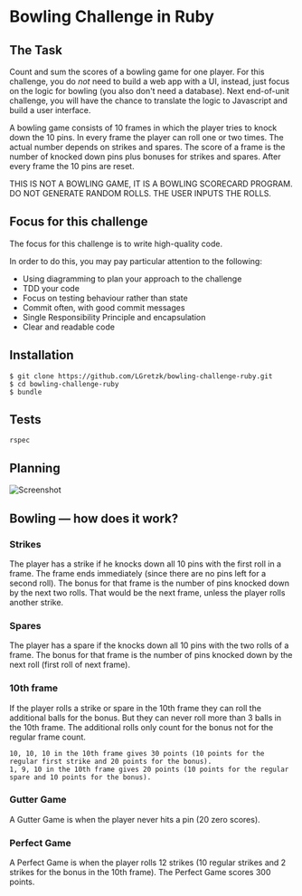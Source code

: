 Bowling Challenge in Ruby
=================

## The Task
Count and sum the scores of a bowling game for one player. For this challenge, you do _not_ need to build a web app with a UI, instead, just focus on the logic for bowling (you also don't need a database). Next end-of-unit challenge, you will have the chance to translate the logic to Javascript and build a user interface.

A bowling game consists of 10 frames in which the player tries to knock down the 10 pins. In every frame the player can roll one or two times. The actual number depends on strikes and spares. The score of a frame is the number of knocked down pins plus bonuses for strikes and spares. After every frame the 10 pins are reset.

THIS IS NOT A BOWLING GAME, IT IS A BOWLING SCORECARD PROGRAM. DO NOT GENERATE RANDOM ROLLS. THE USER INPUTS THE ROLLS.

## Focus for this challenge
The focus for this challenge is to write high-quality code.

In order to do this, you may pay particular attention to the following:
* Using diagramming to plan your approach to the challenge
* TDD your code
* Focus on testing behaviour rather than state
* Commit often, with good commit messages
* Single Responsibility Principle and encapsulation
* Clear and readable code

## Installation
```
$ git clone https://github.com/LGretzk/bowling-challenge-ruby.git
$ cd bowling-challenge-ruby
$ bundle
```

## Tests
```
rspec
```

## Planning


![Screenshot](https://previews.dropbox.com/p/thumb/ABib-AY7ZdDktpr3SCuPq57ztYgibUzSokaZPQcs2kuMHLFB_6VYe3PZFZYvz0gWzDTYMM0JqxdIu5pOySoxuasmW0_rd9ebpquUC97Gt3gobDSveylf67trocfkTMLeHTjs9GZeUCWIbY0xi7l7tPqRfi9auWAzrsUj7gEHkodAxbYmX39pF6TGthOiMwO7xHRcA_JgFPHjbOzL8SGIWe8UrtzRmzUTIWOSpjh8ejMutdR1VaITV7JkmiXA9v82xLn5aE1y3csS7wXVji5dv-fjsxNilWdSwvMizRh7sXz90SXsM7xESPE9aAK9qwFs345q76us0zrP4-UpcUjab5pfYCpyslvUu_t7KUex5XmLqrZ4F9qfdKd3msgu4F2FEyM/p.png)



## Bowling — how does it work?

### Strikes

The player has a strike if he knocks down all 10 pins with the first roll in a frame. The frame ends immediately (since there are no pins left for a second roll). The bonus for that frame is the number of pins knocked down by the next two rolls. That would be the next frame, unless the player rolls another strike.

### Spares

The player has a spare if the knocks down all 10 pins with the two rolls of a frame. The bonus for that frame is the number of pins knocked down by the next roll (first roll of next frame).

### 10th frame

If the player rolls a strike or spare in the 10th frame they can roll the additional balls for the bonus. But they can never roll more than 3 balls in the 10th frame. The additional rolls only count for the bonus not for the regular frame count.

    10, 10, 10 in the 10th frame gives 30 points (10 points for the regular first strike and 20 points for the bonus).
    1, 9, 10 in the 10th frame gives 20 points (10 points for the regular spare and 10 points for the bonus).

### Gutter Game

A Gutter Game is when the player never hits a pin (20 zero scores).

### Perfect Game

A Perfect Game is when the player rolls 12 strikes (10 regular strikes and 2 strikes for the bonus in the 10th frame). The Perfect Game scores 300 points.


